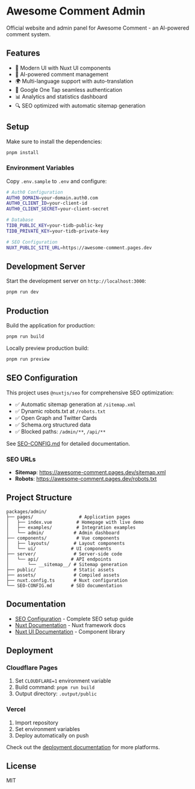 # Awesome Comment Admin

Official website and admin panel for Awesome Comment - an AI-powered comment system.

## Features

- 🎨 Modern UI with Nuxt UI components
- 🤖 AI-powered comment management
- 🌍 Multi-language support with auto-translation
- 🔐 Google One Tap seamless authentication
- 📊 Analytics and statistics dashboard
- 🔍 SEO optimized with automatic sitemap generation

## Setup

Make sure to install the dependencies:

```bash
pnpm install
```

### Environment Variables

Copy `.env.sample` to `.env` and configure:

```bash
# Auth0 Configuration
AUTH0_DOMAIN=your-domain.auth0.com
AUTH0_CLIENT_ID=your-client-id
AUTH0_CLIENT_SECRET=your-client-secret

# Database
TIDB_PUBLIC_KEY=your-tidb-public-key
TIDB_PRIVATE_KEY=your-tidb-private-key

# SEO Configuration
NUXT_PUBLIC_SITE_URL=https://awesome-comment.pages.dev
```

## Development Server

Start the development server on `http://localhost:3000`:

```bash
pnpm run dev
```

## Production

Build the application for production:

```bash
pnpm run build
```

Locally preview production build:

```bash
pnpm run preview
```

## SEO Configuration

This project uses `@nuxtjs/seo` for comprehensive SEO optimization:

- ✅ Automatic sitemap generation at `/sitemap.xml`
- ✅ Dynamic robots.txt at `/robots.txt`
- ✅ Open Graph and Twitter Cards
- ✅ Schema.org structured data
- ✅ Blocked paths: `/admin/**`, `/api/**`

See [SEO-CONFIG.md](./SEO-CONFIG.md) for detailed documentation.

### SEO URLs

- **Sitemap**: https://awesome-comment.pages.dev/sitemap.xml
- **Robots**: https://awesome-comment.pages.dev/robots.txt

## Project Structure

```
packages/admin/
├── pages/                 # Application pages
│   ├── index.vue         # Homepage with live demo
│   ├── examples/         # Integration examples
│   └── admin/           # Admin dashboard
├── components/           # Vue components
│   ├── layouts/         # Layout components
│   └── ui/             # UI components
├── server/              # Server-side code
│   └── api/            # API endpoints
│       └── __sitemap__/ # Sitemap generation
├── public/              # Static assets
├── assets/              # Compiled assets
├── nuxt.config.ts       # Nuxt configuration
└── SEO-CONFIG.md       # SEO documentation
```

## Documentation

- [SEO Configuration](./SEO-CONFIG.md) - Complete SEO setup guide
- [Nuxt Documentation](https://nuxt.com/docs) - Nuxt framework docs
- [Nuxt UI Documentation](https://ui.nuxt.com/) - Component library

## Deployment

### Cloudflare Pages

1. Set `CLOUDFLARE=1` environment variable
2. Build command: `pnpm run build`
3. Output directory: `.output/public`

### Vercel

1. Import repository
2. Set environment variables
3. Deploy automatically on push

Check out the [deployment documentation](https://nuxt.com/docs/getting-started/deployment) for more platforms.

## License

MIT
